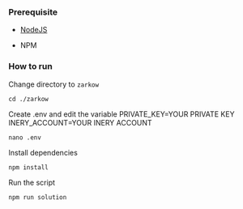 ### Prerequisite

- [NodeJS](https://nodejs.org/en/)

- NPM



### How to run

Change directory to ```zarkow```

```shell
cd ./zarkow
```

Create .env and edit the variable
PRIVATE_KEY=YOUR PRIVATE KEY
INERY_ACCOUNT=YOUR INERY ACCOUNT

```shell
nano .env
```

Install dependencies

```shell
npm install
```

Run the script

```
npm run solution
```
